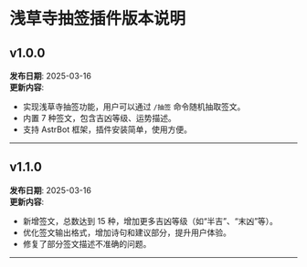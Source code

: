 # 浅草寺抽签插件版本说明

## v1.0.0
**发布日期**: 2025-03-16  
**更新内容**:  
- 实现浅草寺抽签功能，用户可以通过 `/抽签` 命令随机抽取签文。  
- 内置 7 种签文，包含吉凶等级、运势描述。  
- 支持 AstrBot 框架，插件安装简单，使用方便。  

---

## v1.1.0
**发布日期**: 2025-03-16    
**更新内容**:  
- 新增签文，总数达到 15 种，增加更多吉凶等级（如“半吉”、“末凶”等）。  
- 优化签文输出格式，增加诗句和建议部分，提升用户体验。  
- 修复了部分签文描述不准确的问题。  

---